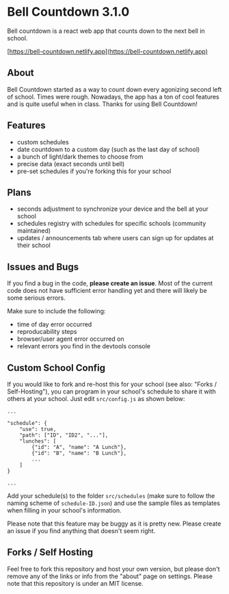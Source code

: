 # Bell Countdown 3.1.0

Bell countdown is a react web app that counts down to the next bell in school. 

[https://bell-countdown.netlify.app](https://bell-countdown.netlify.app)

## About 

Bell Countdown started as a way to count down every agonizing second left of school. Times were rough. Nowadays, the app has a ton of cool features and is quite useful when in class. Thanks for using Bell Countdown! 

## Features

- custom schedules
- date countdown to a custom day (such as the last day of school)
- a bunch of light/dark themes to choose from
- precise data (exact seconds until bell)
- pre-set schedules if you're forking this for your school

## Plans
- seconds adjustment to synchronize your device and the bell at your school
- schedules registry with schedules for specific schools (community maintained)
- updates / announcements tab where users can sign up for updates at their school

## Issues and Bugs

If you find a bug in the code, **please create an issue**. 
Most of the current code does not have sufficient error handling yet and there will likely be some serious errors.

Make sure to include the following:
- time of day error occurred
- reproducability steps
- browser/user agent error occurred on 
- relevant errors you find in the devtools console

## Custom School Config

If you would like to fork and re-host this for your school (see also: "Forks / Self-Hosting"), you can program in your school's schedule to share it with others at your school. Just edit `src/config.js` as shown below:

```
...

"schedule": {
    "use": true,
    "path": ["ID", "ID2", "..."],
    "lunches": [ 
        {"id": "A", "name": "A Lunch"},
        {"id": "B", "name": "B Lunch"},
        ...
    ]
}

...
```

Add your schedule(s) to the folder `src/schedules` (make sure to follow the naming scheme of `schedule-ID.json`) and use the sample files as templates when filling in your school's information.

Please note that this feature may be buggy as it is pretty new. Please create an issue if you find anything that doesn't seem right.

## Forks / Self Hosting

Feel free to fork this repository and host your own version, but please don't remove any of the links or info from the "about" page on settings. Please note that this repository is under an MIT license. 
